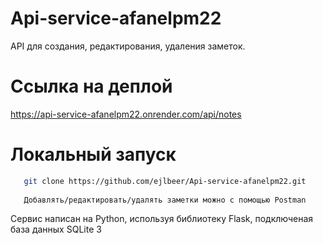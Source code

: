 # Api-service-afanelpm22

API для создания, редактирования, удаления заметок.

# Ссылка на деплой
   https://api-service-afanelpm22.onrender.com/api/notes

# Локальный запуск
```bash
   git clone https://github.com/ejlbeer/Api-service-afanelpm22.git
   
   Добавлять/редактировать/удалять заметки можно с помощью Postman
```

Сервис написан на Python, используя библиотеку Flask, подключеная база данных SQLite 3

